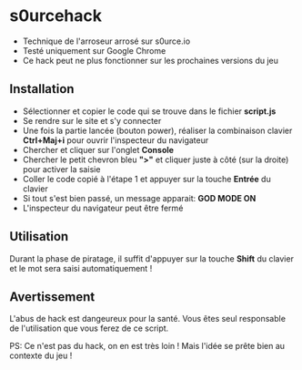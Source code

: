 
# s0urcehack

- Technique de l'arroseur arrosé sur s0urce.io
- Testé uniquement sur Google Chrome
- Ce hack peut ne plus fonctionner sur les prochaines versions du jeu

## Installation

- Sélectionner et copier le code qui se trouve dans le fichier **script.js**
- Se rendre sur le site et s'y connecter
- Une fois la partie lancée (bouton power), réaliser la combinaison clavier **Ctrl+Maj+i** pour ouvrir l'inspecteur du navigateur
- Chercher et cliquer sur l'onglet **Console**
- Chercher le petit chevron bleu **">"** et cliquer juste à côté (sur la droite) pour activer la saisie
- Coller le code copié à l'étape 1 et appuyer sur la touche **Entrée** du clavier
- Si tout s'est bien passé, un message apparait: **GOD MODE ON**
- L'inspecteur du navigateur peut être fermé

## Utilisation

Durant la phase de piratage, il suffit d'appuyer sur la touche **Shift** du clavier et le mot sera saisi automatiquement !

## Avertissement

L'abus de hack est dangeureux pour la santé. Vous êtes seul responsable de l'utilisation que vous ferez de ce script.

PS: Ce n'est pas du hack, on en est très loin ! Mais l'idée se prête bien au contexte du jeu !

